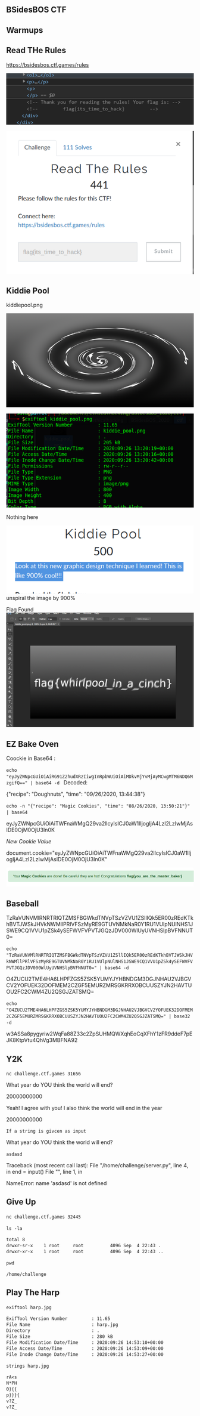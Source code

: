 ## BSidesBOS CTF

## Warmups

## Read THe Rules

https://bsidesbos.ctf.games/rules

![](2020-09-26-18-25-56.png)

![](2020-09-26-09-19-23.png)

## Kiddie Pool

kiddiepool.png 

![](ctf/kiddie_pool.png)

![](2020-09-26-09-24-15.png)

Nothing here

![](2020-09-26-09-25-45.png)
 unspiral the image by 900%

Flag Found
![](2020-09-26-09-40-43.png)




## EZ Bake Oven

Coockie in Base64 :

`echo "eyJyZWNpcGUiOiAiRG91Z2hudXRzIiwgInRpbWUiOiAiMDkvMjYvMjAyMCwgMTM6NDQ6MzgifQ==" | base64 -d `
Decoded:

{"recipe": "Doughnuts", "time": "09/26/2020, 13:44:38"}


`echo -n "{"recipe": "Magic Cookies", "time": "08/26/2020, 13:50:21"}" | base64`

eyJyZWNpcGUiOiAiTWFnaWMgQ29va2llcyIsICJ0aW1lIjogIjA4LzI2LzIwMjAsIDE0OjM0OjU3In0K

*New Cookie Value*

document.cookie="eyJyZWNpcGUiOiAiTWFnaWMgQ29va2llcyIsICJ0aW1lIjogIjA4LzI2LzIwMjAsIDE0OjM0OjU3In0K"

![](2020-09-26-10-41-24.png)

## Baseball

TzRaVUNVMlRNRTRIQTZMSFBGWkdTNVpTSzVZVU1ZSllIQk5ER00zREdKTkhBVTJWSkJHVkNWMllPRlVFSzMyRE9GTUVNMkNaR0Y1RU1VUlpNUlNHS1JSWE9CQ1VVU1pZSk4ySEFWVFVPVTJGQzJDV000WlUyUVNHSlpBVFNNUT0=

`echo "TzRaVUNVMlRNRTRIQTZMSFBGWkdTNVpTSzVZVU1ZSllIQk5ER00zREdKTkhBVTJWSkJHVkNWMllPRlVFSzMyRE9GTUVNMkNaR0Y1RU1VUlpNUlNHS1JSWE9CQ1VVU1pZSk4ySEFWVFVPVTJGQzJDV000WlUyUVNHSlpBVFNNUT0=" | base64 -d`

O4ZUCU2TME4HA6LHPFZGS5ZSK5YUMYJYHBNDGM3DGJNHAU2VJBGVCV2YOFUEK32DOFMEM2CZGF5EMURZMRSGKRRXOBCUUSZYJN2HAVTUOU2FC2CWM4ZU2QSGJZATSMQ=

`echo "O4ZUCU2TME4HA6LHPFZGS5ZSK5YUMYJYHBNDGM3DGJNHAU2VJBGVCV2YOFUEK32DOFMEM2CZGF5EMURZMRSGKRRXOBCUUSZYJN2HAVTUOU2FC2CWM4ZU2QSGJZATSMQ=" | base32 -d`

w3ASSa8pygyriw2WqFa88Z33c2ZpSUHMQWXqhEoCqXFhY1zFR9ddeF7pEJK8KtpVtu4QhVg3MBFNA92


## Y2K

`nc challenge.ctf.games 31656`

What year do YOU think the world will end?

20000000000

Yeah! I agree with you! I also think the world will end in the year 

20000000000
 
    If a string is givcen as input

What year do YOU think the world will end?

`asdasd`

Traceback (most recent call last):
  File "/home/challenge/server.py", line 4, in <module>
    end = input()
  File "<string>", line 1, in <module>

NameError: name 'asdasd' is not defined


## Give Up

`nc challenge.ctf.games 32445`

`ls -la`
    
    total 8
    drwxr-sr-x    1 root     root          4096 Sep  4 22:43 .
    drwxr-xr-x    1 root     root          4096 Sep  4 22:43 ..

`pwd`

    /home/challenge


## Play The Harp

`exiftool harp.jpg`

    ExifTool Version Number         : 11.65
    File Name                       : harp.jpg
    Directory                       : .
    File Size                       : 280 kB
    File Modification Date/Time     : 2020:09:26 14:53:10+00:00
    File Access Date/Time           : 2020:09:26 14:53:09+00:00
    File Inode Change Date/Time     : 2020:09:26 14:53:27+00:00


`strings harp.jpg`
    
    rA<s
    N*PH
    0}{{
    p}}}{
    v?Z_
    v?Z_


